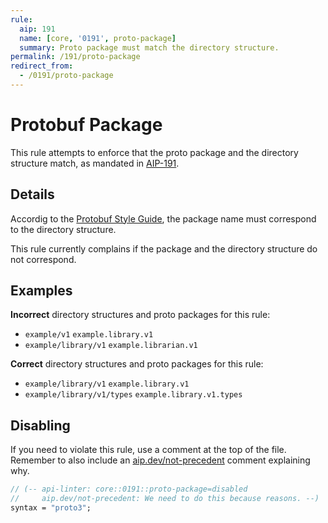 ```yaml
---
rule:
  aip: 191
  name: [core, '0191', proto-package]
  summary: Proto package must match the directory structure.
permalink: /191/proto-package
redirect_from:
  - /0191/proto-package
---
```


# Protobuf Package

This rule attempts to enforce that the proto package and the directory structure
match, as mandated in [AIP-191][].

## Details

Accordig to the [Protobuf Style Guide][], the package name must correspond to
the directory structure.

This rule currently complains if the package and the directory structure do not
correspond.

## Examples

**Incorrect** directory structures and proto packages for this rule:

- `example/v1` `example.library.v1`
- `example/library/v1` `example.librarian.v1`

**Correct** directory structures and proto packages for this rule:

- `example/library/v1` `example.library.v1`
- `example/library/v1/types` `example.library.v1.types`

## Disabling

If you need to violate this rule, use a comment at the top of the file.
Remember to also include an [aip.dev/not-precedent][] comment explaining why.

```proto
// (-- api-linter: core::0191::proto-package=disabled
//     aip.dev/not-precedent: We need to do this because reasons. --)
syntax = "proto3";
```

[aip-191]: https://aip.dev/191
[aip.dev/not-precedent]: https://aip.dev/not-precedent
[Protobuf Style Guide]: https://developers.google.com/protocol-buffers/docs/style#packages